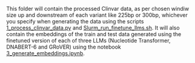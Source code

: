This folder will contain the processed Clinvar data, as per chosen windiw size up and downstream of each variant like 225bp or 300bp, whichever you specify when generating the data using the scripts [1_process_clinvar_data.py](../1_process_clinvar_data.py) and [Slurm_run_finetune_llms.sh](../Slurm_run_finetune_llms.sh).
It will also contain the embeddings of the train and test data generated using the finetuned version of each of three LLMs (Nucleotide Transformer, DNABERT-6 and GRoVER) using the notebook [3_generate_embeddings.ipynb](../3_generate_embeddings.ipynb).
